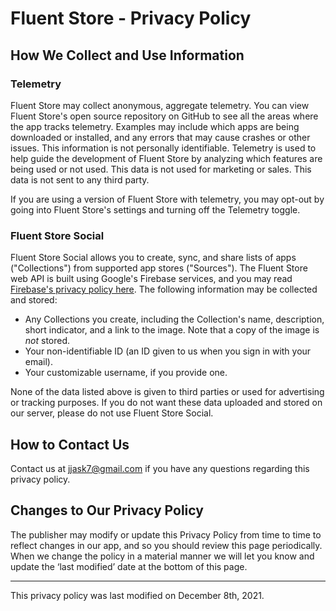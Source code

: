 # Fluent Store - Privacy Policy 

## How We Collect and Use Information 

### Telemetry 
Fluent Store may collect anonymous, aggregate telemetry. You can view Fluent Store's open source repository on GitHub to see all the areas where the app tracks telemetry. Examples may include which apps are being downloaded or installed, and any errors that may cause crashes or other issues. This information is not personally identifiable. Telemetry is used to help guide the development of Fluent Store by analyzing which features are being used or not used. This data is not used for marketing or sales. This data is not sent to any third party. 

If you are using a version of Fluent Store with telemetry, you may opt-out by going into Fluent Store's settings and turning off the Telemetry toggle. 


### Fluent Store Social

Fluent Store Social allows you to create, sync, and share lists of apps ("Collections") from supported app stores ("Sources"). The Fluent Store web API is built using Google's Firebase services, and you may read [Firebase's privacy policy here](https://firebase.google.com/support/privacy). The following information may be collected and stored:
- Any Collections you create, including the Collection's name, description, short indicator, and a link to the image. Note that a copy of the image is *not* stored.
- Your non-identifiable ID (an ID given to us when you sign in with your email).
- Your customizable username, if you provide one.

None of the data listed above is given to third parties or used for advertising or tracking purposes. If you do not want these data uploaded and stored on our server, please do not use Fluent Store Social.


## How to Contact Us 
Contact us at jjask7@gmail.com if you have any questions regarding this privacy policy. 

 

## Changes to Our Privacy Policy 
The publisher may modify or update this Privacy Policy from time to time to reflect changes in our app, and so you should review this page periodically. When we change the policy in a material manner we will let you know and update the ‘last modified’ date at the bottom of this page. 

---
This privacy policy was last modified on December 8th, 2021. 
